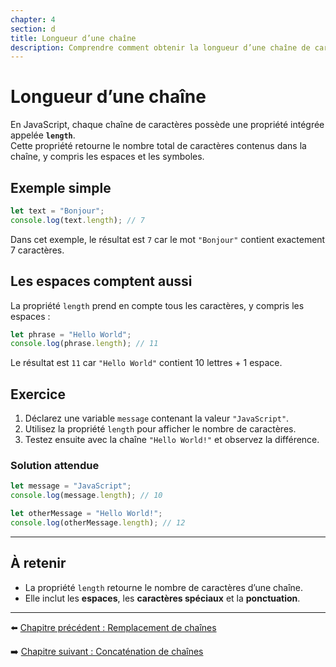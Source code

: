 ```yaml
---
chapter: 4
section: d
title: Longueur d’une chaîne
description: Comprendre comment obtenir la longueur d’une chaîne de caractères en JavaScript grâce à la propriété length.
---
```


# Longueur d’une chaîne

En JavaScript, chaque chaîne de caractères possède une propriété intégrée appelée **`length`**.  
Cette propriété retourne le nombre total de caractères contenus dans la chaîne, y compris les espaces et les symboles.


## Exemple simple

```javascript
let text = "Bonjour";
console.log(text.length); // 7
```

Dans cet exemple, le résultat est `7` car le mot `"Bonjour"` contient exactement 7 caractères.


## Les espaces comptent aussi

La propriété `length` prend en compte tous les caractères, y compris les espaces :

```javascript
let phrase = "Hello World";
console.log(phrase.length); // 11
```

Le résultat est `11` car `"Hello World"` contient 10 lettres + 1 espace.


## Exercice

1. Déclarez une variable `message` contenant la valeur `"JavaScript"`.
2. Utilisez la propriété `length` pour afficher le nombre de caractères.
3. Testez ensuite avec la chaîne `"Hello World!"` et observez la différence.


### Solution attendue

```javascript
let message = "JavaScript";
console.log(message.length); // 10

let otherMessage = "Hello World!";
console.log(otherMessage.length); // 12
```

---

## À retenir

* La propriété `length` retourne le nombre de caractères d’une chaîne.
* Elle inclut les **espaces**, les **caractères spéciaux** et la **ponctuation**.

---

⬅️ [Chapitre précédent : Remplacement de chaînes](./c_Remplacement.md)

➡️ [Chapitre suivant : Concaténation de chaînes](./e_Concatenation.md)
